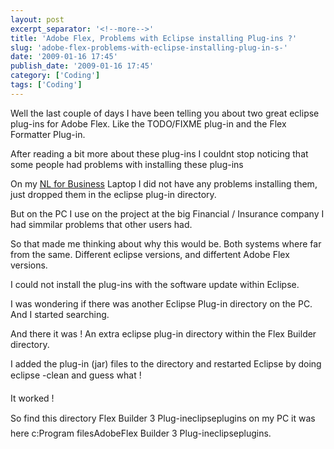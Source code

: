 ```yaml
---
layout: post
excerpt_separator: '<!--more-->'
title: 'Adobe Flex, Problems with Eclipse installing Plug-ins ?'
slug: 'adobe-flex-problems-with-eclipse-installing-plug-in-s-'
date: '2009-01-16 17:45'
publish_date: '2009-01-16 17:45'
category: ['Coding']
tags: ['Coding']
---
```

Well the last couple of days I have been telling you about two great eclipse
plug-ins for Adobe Flex. Like the TODO/FIXME plug-in and the Flex Formatter
Plug-in.  
  
After reading a bit more about these plug-ins I couldnt stop noticing that
some people had problems with installing these plug-ins  
  
On my [NL for Business](http://www.nl4b.com/ "NL4B, NL for Business") Laptop I
did not have any problems installing them, just dropped them in the eclipse
plug-in directory.  
  
But on the PC I use on the project at the big Financial / Insurance company I
had simmilar problems that other users had.  
  
  
  
So that made me thinking about why this would be. Both systems where far from
the same. Different eclipse versions, and differtent Adobe Flex versions.  
  
I could not install the plug-ins with the software update within Eclipse.  
  
I was wondering if there was another Eclipse Plug-in directory on the PC. And
I started searching.  
  
And there it was ! An extra eclipse plug-in directory within the Flex Builder
directory.  
  
I added the plug-in (jar) files to the directory and restarted Eclipse by
doing eclipse -clean and guess what !  
  
It worked !  
  
So find this directory Flex Builder 3 Plug-ineclipseplugins on my PC it was
here c:Program filesAdobeFlex Builder 3 Plug-ineclipseplugins.

